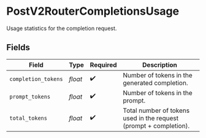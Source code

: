 # PostV2RouterCompletionsUsage

Usage statistics for the completion request.


## Fields

| Field                                                             | Type                                                              | Required                                                          | Description                                                       |
| ----------------------------------------------------------------- | ----------------------------------------------------------------- | ----------------------------------------------------------------- | ----------------------------------------------------------------- |
| `completion_tokens`                                               | *float*                                                           | :heavy_check_mark:                                                | Number of tokens in the generated completion.                     |
| `prompt_tokens`                                                   | *float*                                                           | :heavy_check_mark:                                                | Number of tokens in the prompt.                                   |
| `total_tokens`                                                    | *float*                                                           | :heavy_check_mark:                                                | Total number of tokens used in the request (prompt + completion). |